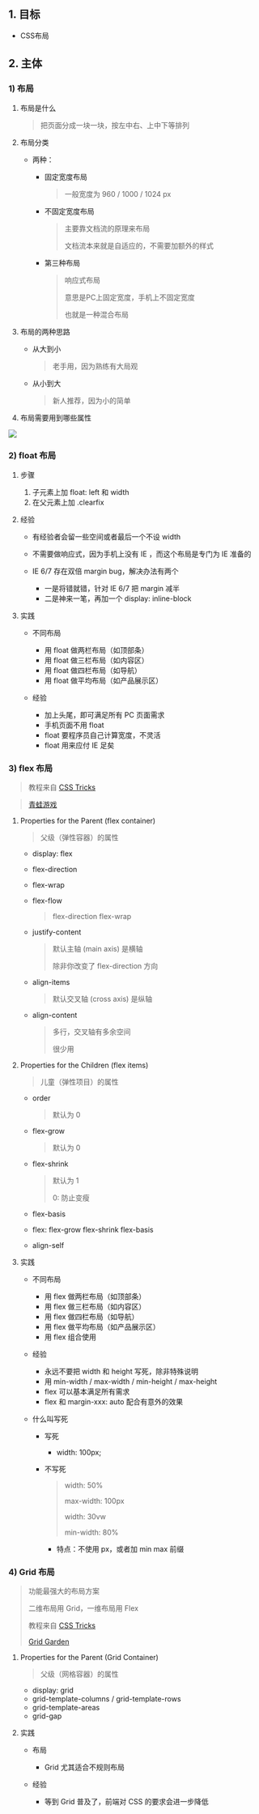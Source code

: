 ## 1. 目标

* CSS布局

## 2. 主体

### 1) 布局

1. 布局是什么

    > 把页面分成一块一块，按左中右、上中下等排列

2. 布局分类

    * 两种：
        
        * 固定宽度布局

            > 一般宽度为 960 / 1000 / 1024 px

        * 不固定宽度布局

            > 主要靠文档流的原理来布局
            >
            > 文档流本来就是自适应的，不需要加额外的样式

        * 第三种布局
  
            > 响应式布局
            >
            > 意思是PC上固定宽度，手机上不固定宽度
            >
            > 也就是一种混合布局

3. 布局的两种思路
  
    * 从大到小

        > 老手用，因为熟练有大局观

    * 从小到大

        > 新人推荐，因为小的简单


4. 布局需要用到哪些属性

![](../img/layout.png)


### 2) float 布局

1. 步骤

    1. 子元素上加 float: left 和 width
    2. 在父元素上加 .clearfix

2. 经验

    * 有经验者会留一些空间或者最后一个不设 width
    * 不需要做响应式，因为手机上没有 IE ，而这个布局是专门为 IE 准备的
    * IE 6/7 存在双倍 margin bug，解决办法有两个

        * 一是将错就错，针对 IE 6/7 把 margin 减半
        * 二是神来一笔，再加一个 display: inline-block

3. 实践

    * 不同布局

        * 用 float 做两栏布局（如顶部条）
        * 用 float 做三栏布局（如内容区）
        * 用 float 做四栏布局（如导航）
        * 用 float 做平均布局（如产品展示区）

    * 经验

        * 加上头尾，即可满足所有 PC 页面需求
        * 手机页面不用 float
        * float 要程序员自己计算宽度，不灵活
        * float 用来应付 IE 足矣

### 3) flex 布局
  
> 教程来自 [CSS Tricks](https://css-tricks.com/snippets/css/a-guide-to-flexbox/)

> [青蛙游戏](https://flexboxfroggy.com/)


1. Properties for the Parent (flex container)

    > 父级（弹性容器）的属性

    * display: flex
    * flex-direction
    * flex-wrap 
    * flex-flow

        > flex-direction flex-wrap

    * justify-content

        > 默认主轴 (main axis) 是横轴
        >
        > 除非你改变了 flex-direction 方向

    * align-items

        > 默认交叉轴 (cross axis) 是纵轴

    * align-content

        > 多行，交叉轴有多余空间
        >
        > 很少用


2. Properties for the Children (flex items)

    > 儿童（弹性项目）的属性

    * order

        > 默认为 0

    * flex-grow

        > 默认为 0

    * flex-shrink

        > 默认为 1
        >
        > 0: 防止变瘦

    * flex-basis

    * flex: flex-grow flex-shrink flex-basis

    * align-self

3. 实践

    * 不同布局

        * 用 flex 做两栏布局（如顶部条）
        * 用 flex 做三栏布局（如内容区）
        * 用 flex 做四栏布局（如导航）
        * 用 flex 做平均布局（如产品展示区）
        * 用 flex 组合使用

    * 经验

        * 永远不要把 width 和 height 写死，除非特殊说明
        * 用 min-width / max-width / min-height / max-height
        * flex 可以基本满足所有需求
        * flex 和 margin-xxx: auto 配合有意外的效果

    * 什么叫写死
  
        * 写死

            * width: 100px;

        * 不写死

            > width: 50%
            >
            > max-width: 100px
            >
            > width: 30vw
            >
            > min-width: 80%

            * 特点：不使用 px，或者加 min max 前缀

### 4) Grid 布局

> 功能最强大的布局方案
>
> 二维布局用 Grid，一维布局用 Flex
>
> 教程来自 [CSS Tricks](https://css-tricks.com/snippets/css/complete-guide-grid/)
>
> [Grid Garden](https://cssgridgarden.com/#zh-cn)

1. Properties for the Parent (Grid Container)

    > 父级（网格容器）的属性

    * display: grid
    * grid-template-columns / grid-template-rows
    * grid-template-areas
    * grid-gap

2. 实践
    
    * 布局

        * Grid 尤其适合不规则布局

    * 经验

        * 等到 Grid 普及了，前端对 CSS 的要求会进一步降低










